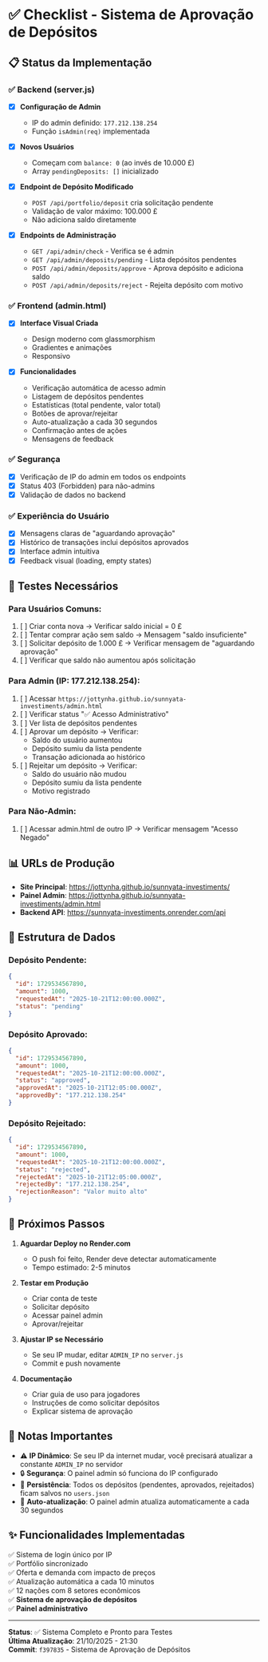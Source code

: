 # ✅ Checklist - Sistema de Aprovação de Depósitos

## 📋 Status da Implementação

### ✅ Backend (server.js)

- [x] **Configuração de Admin**
  - IP do admin definido: `177.212.138.254`
  - Função `isAdmin(req)` implementada

- [x] **Novos Usuários**
  - Começam com `balance: 0` (ao invés de 10.000 £)
  - Array `pendingDeposits: []` inicializado

- [x] **Endpoint de Depósito Modificado**
  - `POST /api/portfolio/deposit` cria solicitação pendente
  - Validação de valor máximo: 100.000 £
  - Não adiciona saldo diretamente

- [x] **Endpoints de Administração**
  - `GET /api/admin/check` - Verifica se é admin
  - `GET /api/admin/deposits/pending` - Lista depósitos pendentes
  - `POST /api/admin/deposits/approve` - Aprova depósito e adiciona saldo
  - `POST /api/admin/deposits/reject` - Rejeita depósito com motivo

### ✅ Frontend (admin.html)

- [x] **Interface Visual Criada**
  - Design moderno com glassmorphism
  - Gradientes e animações
  - Responsivo

- [x] **Funcionalidades**
  - Verificação automática de acesso admin
  - Listagem de depósitos pendentes
  - Estatísticas (total pendente, valor total)
  - Botões de aprovar/rejeitar
  - Auto-atualização a cada 30 segundos
  - Confirmação antes de ações
  - Mensagens de feedback

### ✅ Segurança

- [x] Verificação de IP do admin em todos os endpoints
- [x] Status 403 (Forbidden) para não-admins
- [x] Validação de dados no backend

### ✅ Experiência do Usuário

- [x] Mensagens claras de "aguardando aprovação"
- [x] Histórico de transações inclui depósitos aprovados
- [x] Interface admin intuitiva
- [x] Feedback visual (loading, empty states)

## 🧪 Testes Necessários

### Para Usuários Comuns:
1. [ ] Criar conta nova → Verificar saldo inicial = 0 £
2. [ ] Tentar comprar ação sem saldo → Mensagem "saldo insuficiente"
3. [ ] Solicitar depósito de 1.000 £ → Verificar mensagem de "aguardando aprovação"
4. [ ] Verificar que saldo não aumentou após solicitação

### Para Admin (IP: 177.212.138.254):
1. [ ] Acessar `https://jottynha.github.io/sunnyata-investiments/admin.html`
2. [ ] Verificar status "✅ Acesso Administrativo"
3. [ ] Ver lista de depósitos pendentes
4. [ ] Aprovar um depósito → Verificar:
   - Saldo do usuário aumentou
   - Depósito sumiu da lista pendente
   - Transação adicionada ao histórico
5. [ ] Rejeitar um depósito → Verificar:
   - Saldo do usuário não mudou
   - Depósito sumiu da lista pendente
   - Motivo registrado

### Para Não-Admin:
1. [ ] Acessar admin.html de outro IP → Verificar mensagem "Acesso Negado"

## 📊 URLs de Produção

- **Site Principal**: https://jottynha.github.io/sunnyata-investiments/
- **Painel Admin**: https://jottynha.github.io/sunnyata-investiments/admin.html
- **Backend API**: https://sunnyata-investiments.onrender.com/api

## 🔧 Estrutura de Dados

### Depósito Pendente:
```json
{
  "id": 1729534567890,
  "amount": 1000,
  "requestedAt": "2025-10-21T12:00:00.000Z",
  "status": "pending"
}
```

### Depósito Aprovado:
```json
{
  "id": 1729534567890,
  "amount": 1000,
  "requestedAt": "2025-10-21T12:00:00.000Z",
  "status": "approved",
  "approvedAt": "2025-10-21T12:05:00.000Z",
  "approvedBy": "177.212.138.254"
}
```

### Depósito Rejeitado:
```json
{
  "id": 1729534567890,
  "amount": 1000,
  "requestedAt": "2025-10-21T12:00:00.000Z",
  "status": "rejected",
  "rejectedAt": "2025-10-21T12:05:00.000Z",
  "rejectedBy": "177.212.138.254",
  "rejectionReason": "Valor muito alto"
}
```

## 🚀 Próximos Passos

1. **Aguardar Deploy no Render.com**
   - O push foi feito, Render deve detectar automaticamente
   - Tempo estimado: 2-5 minutos

2. **Testar em Produção**
   - Criar conta de teste
   - Solicitar depósito
   - Acessar painel admin
   - Aprovar/rejeitar

3. **Ajustar IP se Necessário**
   - Se seu IP mudar, editar `ADMIN_IP` no `server.js`
   - Commit e push novamente

4. **Documentação**
   - Criar guia de uso para jogadores
   - Instruções de como solicitar depósitos
   - Explicar sistema de aprovação

## 📝 Notas Importantes

- ⚠️ **IP Dinâmico**: Se seu IP da internet mudar, você precisará atualizar a constante `ADMIN_IP` no servidor
- 🔒 **Segurança**: O painel admin só funciona do IP configurado
- 💾 **Persistência**: Todos os depósitos (pendentes, aprovados, rejeitados) ficam salvos no `users.json`
- 🔄 **Auto-atualização**: O painel admin atualiza automaticamente a cada 30 segundos

## ✨ Funcionalidades Implementadas

✅ Sistema de login único por IP  
✅ Portfólio sincronizado  
✅ Oferta e demanda com impacto de preços  
✅ Atualização automática a cada 10 minutos  
✅ 12 nações com 8 setores econômicos  
✅ **Sistema de aprovação de depósitos**  
✅ **Painel administrativo**

---

**Status**: ✅ Sistema Completo e Pronto para Testes  
**Última Atualização**: 21/10/2025 - 21:30  
**Commit**: `f397835` - Sistema de Aprovação de Depósitos
